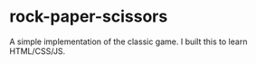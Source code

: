 # rock-paper-scissors
A simple implementation of the classic game. I built this to learn HTML/CSS/JS.
